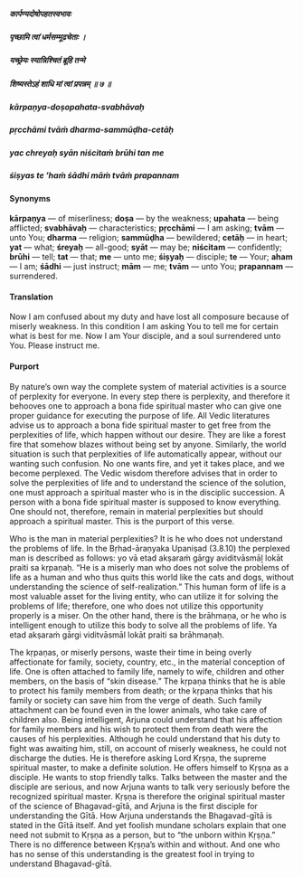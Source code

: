 ##### कार्पण्यदोषोपहतस्वभावः
##### पृच्छामि त्वां धर्मसम्मूढचेताः ।
##### यच्छ्रेयः स्यान्निश्चितं ब्रूहि तन्मे
##### शिष्यस्तेऽहं शाधि मां त्वां प्रपन्नम् ॥ ७ ॥

##### kārpaṇya-doṣopahata-svabhāvaḥ
##### pṛcchāmi tvāṁ dharma-sammūḍha-cetāḥ
##### yac chreyaḥ syān niścitaṁ brūhi tan me
##### śiṣyas te ’haṁ śādhi māṁ tvāṁ prapannam

#### Synonyms

**kārpaṇya** — of miserliness; **doṣa** — by the weakness; **upahata** — being afflicted; **svabhāvaḥ** — characteristics; **pṛcchāmi** — I am asking; **tvām** — unto You; **dharma** — religion; **sammūḍha** — bewildered; **cetāḥ** — in heart; **yat** — what; **śreyaḥ** — all-good; **syāt** — may be; **niścitam** — confidently; **brūhi** — tell; **tat** — that; **me** — unto me; **śiṣyaḥ** — disciple; **te** — Your; **aham** — I am; **śādhi** — just instruct; **mām** — me; **tvām** — unto You; **prapannam** — surrendered.

#### Translation

Now I am confused about my duty and have lost all composure because of miserly weakness. In this condition I am asking You to tell me for certain what is best for me. Now I am Your disciple, and a soul surrendered unto You. Please instruct me.

#### Purport

By nature’s own way the complete system of material activities is a source of perplexity for everyone. In every step there is perplexity, and therefore it behooves one to approach a bona fide spiritual master who can give one proper guidance for executing the purpose of life. All Vedic literatures advise us to approach a bona fide spiritual master to get free from the perplexities of life, which happen without our desire. They are like a forest fire that somehow blazes without being set by anyone. Similarly, the world situation is such that perplexities of life automatically appear, without our wanting such confusion. No one wants fire, and yet it takes place, and we become perplexed. The Vedic wisdom therefore advises that in order to solve the perplexities of life and to understand the science of the solution, one must approach a spiritual master who is in the disciplic succession. A person with a bona fide spiritual master is supposed to know everything. One should not, therefore, remain in material perplexities but should approach a spiritual master. This is the purport of this verse.

Who is the man in material perplexities? It is he who does not understand the problems of life. In the Bṛhad-āraṇyaka Upaniṣad (3.8.10) the perplexed man is described as follows: yo vā etad akṣaraṁ gārgy aviditvāsmāḻ lokāt praiti sa kṛpaṇaḥ. “He is a miserly man who does not solve the problems of life as a human and who thus quits this world like the cats and dogs, without understanding the science of self-realization.” This human form of life is a most valuable asset for the living entity, who can utilize it for solving the problems of life; therefore, one who does not utilize this opportunity properly is a miser. On the other hand, there is the brāhmaṇa, or he who is intelligent enough to utilize this body to solve all the problems of life. Ya etad akṣaraṁ gārgi viditvāsmāl lokāt praiti sa brāhmaṇaḥ.

The kṛpaṇas, or miserly persons, waste their time in being overly affectionate for family, society, country, etc., in the material conception of life. One is often attached to family life, namely to wife, children and other members, on the basis of “skin disease.” The kṛpaṇa thinks that he is able to protect his family members from death; or the kṛpaṇa thinks that his family or society can save him from the verge of death. Such family attachment can be found even in the lower animals, who take care of children also. Being intelligent, Arjuna could understand that his affection for family members and his wish to protect them from death were the causes of his perplexities. Although he could understand that his duty to fight was awaiting him, still, on account of miserly weakness, he could not discharge the duties. He is therefore asking Lord Kṛṣṇa, the supreme spiritual master, to make a definite solution. He offers himself to Kṛṣṇa as a disciple. He wants to stop friendly talks. Talks between the master and the disciple are serious, and now Arjuna wants to talk very seriously before the recognized spiritual master. Kṛṣṇa is therefore the original spiritual master of the science of Bhagavad-gītā, and Arjuna is the first disciple for understanding the Gītā. How Arjuna understands the Bhagavad-gītā is stated in the Gītā itself. And yet foolish mundane scholars explain that one need not submit to Kṛṣṇa as a person, but to “the unborn within Kṛṣṇa.” There is no difference between Kṛṣṇa’s within and without. And one who has no sense of this understanding is the greatest fool in trying to understand Bhagavad-gītā.
